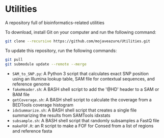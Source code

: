 # Utilities
A repository full of bioinformatics-related utilities

To download, install Git on your computer and run the following command:

```bash
git clone --recursive https://github.com/mojaveazure/Utilities.git
```

To update this repository, run the following commands:

```bash
git pull
git submodule update --remote --merge
```

- `SAM_to_SNP.py`: A Python 3 script that calculates exact SNP position using an Illumina lookup table, SAM file for contextual sequences, and reference genome
- `fakeHeader.sh`: A BASH shell script to add the '@HD' header to a SAM or BAM file
- `getCoverage.sh`: A BASH shell script to calculate the coverage from a BEDTools coverage histogram
- `idxSummarize.sh`: A BASH shell script that creates a single file summarizing the results from SAMTools idxstats
- `subsample.sh`: A BASH shell script that randomly subsamples a FastQ file
- `makeFOF.R`: an R script to make a FOF for Consed from a list of regions and reference fasta

